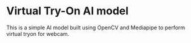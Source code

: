# Virtual Try-On AI model
 This is a simple AI model built using OpenCV and Mediapipe to perform virtual tryon for webcam.
